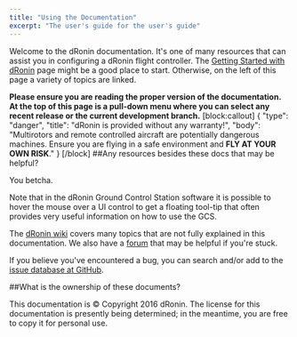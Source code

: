 ```yaml
---
title: "Using the Documentation"
excerpt: "The user's guide for the user's guide"
---
```

Welcome to the dRonin documentation.  It's one of many resources that can assist you in configuring a dRonin flight controller.  The [Getting Started with dRonin](doc:getting-started) page might be a good place to start.  Otherwise, on the left of this page a variety of topics are linked.

**Please ensure you are reading the proper version of the documentation.  At the top of this page is a pull-down menu where you can select any recent release or the current development branch.**
[block:callout]
{
  "type": "danger",
  "title": "dRonin is provided without any warranty!",
  "body": "Multirotors and remote controlled aircraft are potentially dangerous machines.  Ensure you are flying in a safe environment and **FLY AT YOUR OWN RISK**."
}
[/block]
##Any resources besides these docs that may be helpful?

You betcha.

Note that in the dRonin Ground Control Station software it is possible to hover the mouse over a UI control to get a floating tool-tip that often provides very useful information on how to use the GCS.

The [dRonin wiki](https://github.com/d-ronin/dRonin/wiki) covers many topics that are not fully explained in this documentation.  We also have a [forum](https://forum.dronin.org) that may be helpful if you're stuck.

If you believe you've encountered a bug, you can search and/or add to the [issue database at GitHub](https://github.com/d-ronin/dRonin/issues).

##What is the ownership of these documents?

This documentation is © Copyright 2016 dRonin.  The license for this documentation is presently being determined; in the meantime, you are free to copy it for personal use.